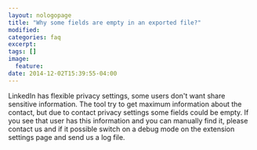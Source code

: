 ```yaml
---
layout: nologopage
title: "Why some fields are empty in an exported file?"
modified:
categories: faq
excerpt:
tags: []
image:
  feature:
date: 2014-12-02T15:39:55-04:00
---
```


LinkedIn has flexible privacy settings, some users don't want share sensitive information. The tool try to get maximum information about the contact, but due to contact privacy settings some fields could be empty. 
If you see that user has this information and you can manually find it, please contact us and if it possible switch on a debug mode on the extension settings page and send us a log file.  
